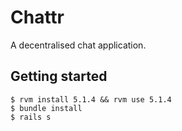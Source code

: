 # Chattr

A decentralised chat application.

## Getting started

```shell
$ rvm install 5.1.4 && rvm use 5.1.4
$ bundle install
$ rails s
```
